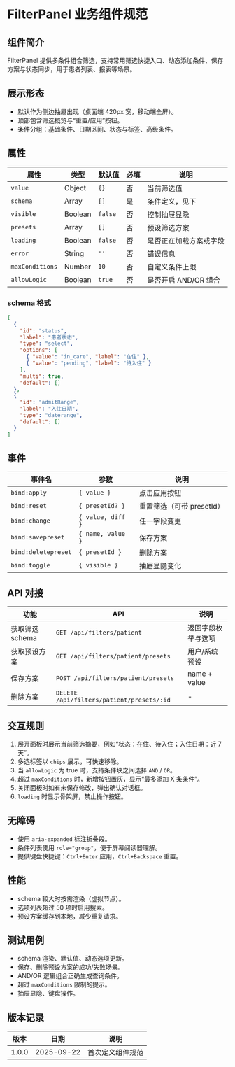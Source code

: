 ﻿# FilterPanel 业务组件规范

## 组件简介

FilterPanel 提供多条件组合筛选，支持常用筛选快捷入口、动态添加条件、保存方案与状态同步，用于患者列表、报表等场景。

## 展示形态

- 默认作为侧边抽屉出现（桌面端 420px 宽，移动端全屏）。
- 顶部包含筛选概览与“重置/应用”按钮。
- 条件分组：基础条件、日期区间、状态与标签、高级条件。

## 属性

| 属性            | 类型    | 默认值  | 必填 | 说明                   |
| --------------- | ------- | ------- | ---- | ---------------------- |
| `value`         | Object  | `{}`    | 否   | 当前筛选值             |
| `schema`        | Array   | `[]`    | 是   | 条件定义，见下         |
| `visible`       | Boolean | `false` | 否   | 控制抽屉显隐           |
| `presets`       | Array   | `[]`    | 否   | 预设筛选方案           |
| `loading`       | Boolean | `false` | 否   | 是否正在加载方案或字段 |
| `error`         | String  | `''`    | 否   | 错误信息               |
| `maxConditions` | Number  | `10`    | 否   | 自定义条件上限         |
| `allowLogic`    | Boolean | `true`  | 否   | 是否开启 AND/OR 组合   |

### schema 格式

```json
[
  {
    "id": "status",
    "label": "患者状态",
    "type": "select",
    "options": [
      { "value": "in_care", "label": "在住" },
      { "value": "pending", "label": "待入住" }
    ],
    "multi": true,
    "default": []
  },
  {
    "id": "admitRange",
    "label": "入住日期",
    "type": "daterange",
    "default": []
  }
]
```

## 事件

| 事件名              | 参数              | 说明                      |
| ------------------- | ----------------- | ------------------------- |
| `bind:apply`        | `{ value }`       | 点击应用按钮              |
| `bind:reset`        | `{ presetId? }`   | 重置筛选（可带 presetId） |
| `bind:change`       | `{ value, diff }` | 任一字段变更              |
| `bind:savepreset`   | `{ name, value }` | 保存方案                  |
| `bind:deletepreset` | `{ presetId }`    | 删除方案                  |
| `bind:toggle`       | `{ visible }`     | 抽屉显隐变化              |

## API 对接

| 功能            | API                                       | 说明               |
| --------------- | ----------------------------------------- | ------------------ |
| 获取筛选 schema | `GET /api/filters/patient`                | 返回字段枚举与选项 |
| 获取预设方案    | `GET /api/filters/patient/presets`        | 用户/系统预设      |
| 保存方案        | `POST /api/filters/patient/presets`       | name + value       |
| 删除方案        | `DELETE /api/filters/patient/presets/:id` | -                  |

## 交互规则

1. 展开面板时展示当前筛选摘要，例如“状态：在住、待入住；入住日期：近 7 天”。
2. 多选标签以 `chips` 展示，可快速移除。
3. 当 `allowLogic` 为 true 时，支持条件块之间选择 `AND` / `OR`。
4. 超过 `maxConditions` 时，新增按钮置灰，显示“最多添加 X 条条件”。
5. 关闭面板时如有未保存修改，弹出确认对话框。
6. `loading` 时显示骨架屏，禁止操作按钮。

## 无障碍

- 使用 `aria-expanded` 标注折叠段。
- 条件列表使用 `role="group"`，便于屏幕阅读器理解。
- 提供键盘快捷键：`Ctrl+Enter` 应用，`Ctrl+Backspace` 重置。

## 性能

- schema 较大时按需渲染（虚拟节点）。
- 选项列表超过 50 项时启用搜索。
- 预设方案缓存到本地，减少重复请求。

## 测试用例

- schema 渲染、默认值、动态选项更新。
- 保存、删除预设方案的成功/失败场景。
- AND/OR 逻辑组合正确生成查询条件。
- 超过 `maxConditions` 限制的提示。
- 抽屉显隐、键盘操作。

## 版本记录

| 版本  | 日期       | 说明             |
| ----- | ---------- | ---------------- |
| 1.0.0 | 2025-09-22 | 首次定义组件规范 |
